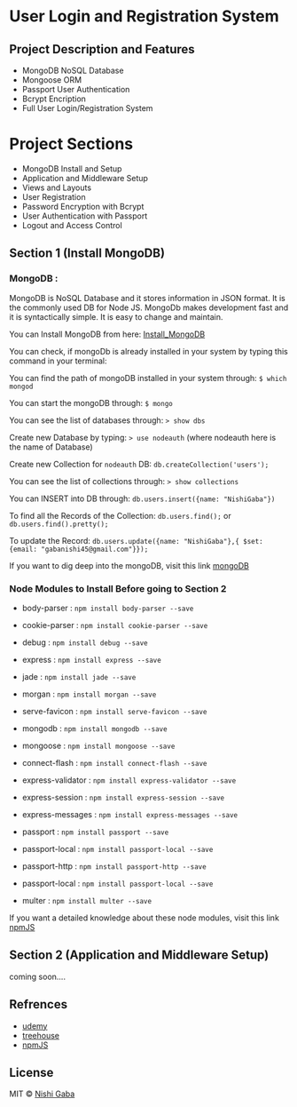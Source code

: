# User Login and Registration System


## Project Description and Features

* MongoDB NoSQL Database
* Mongoose ORM
* Passport User Authentication
* Bcrypt Encription
* Full User Login/Registration System


# Project Sections

* MongoDB Install and Setup
* Application and Middleware Setup
* Views and Layouts
* User Registration
* Password Encryption with Bcrypt
* User Authentication with Passport
* Logout and Access Control


## Section 1 (Install MongoDB)

### MongoDB :

MongoDB is NoSQL Database and it stores information in JSON format. It is the commonly used DB for Node JS.
MongoDb makes development fast and it is syntactically simple. It is easy to change and maintain.

You  can Install MongoDB from here: [Install_MongoDB](https://docs.mongodb.com/manual/installation/)

You can check, if mongoDb is already installed in your system by typing this command in your terminal: 

You can find the path of mongoDB installed in your system through: ```$ which mongod``` 

You can start the mongoDB through: ```$ mongo```

You can see the list of databases through: ```> show dbs```

Create new Database by typing: ```> use nodeauth``` (where nodeauth here is the name of Database)

Create new Collection for ```nodeauth``` DB: ```db.createCollection('users');```

You can see the list of collections through: ```> show collections```

You can INSERT into DB through: ```db.users.insert({name: "NishiGaba"})```

To find all the Records of the Collection: ```db.users.find();``` or ```db.users.find().pretty();```

To update the Record: ```db.users.update({name: "NishiGaba"},{ $set: {email: "gabanishi45@gmail.com"}});```

If you want to dig deep into the mongoDB, visit this link [mongoDB](https://docs.mongodb.com/?_ga=2.25510269.1120633829.1507739544-13259898.1499097785)

### Node Modules to Install Before going to Section 2

* body-parser : ```npm install body-parser --save``` 

* cookie-parser : ```npm install cookie-parser --save```

* debug : ```npm install debug --save```

* express : ```npm install express --save```

* jade : ```npm install jade --save```

* morgan : ```npm install morgan --save```

* serve-favicon : ```npm install serve-favicon --save```

* mongodb : ```npm install mongodb --save```

* mongoose : ```npm install mongoose --save```

* connect-flash : ```npm install connect-flash --save```

* express-validator : ```npm install express-validator --save``` 

* express-session : ```npm install express-session --save``` 

* express-messages : ```npm install express-messages --save``` 

* passport : ```npm install passport --save```

* passport-local : ```npm install passport-local --save```

* passport-http : ```npm install passport-http --save```

* passport-local : ```npm install passport-local --save```

* multer : ```npm install multer --save```

If you want a detailed knowledge about these node modules, visit this link [npmJS](https://www.npmjs.com)

## Section 2 (Application and Middleware Setup)

coming soon....


## Refrences

* [udemy](https://www.udemy.com/)
* [treehouse](https://teamtreehouse.com/home)
* [npmJS](https://www.npmjs.com)


## License

MIT © [Nishi Gaba](https://github.com/NishiGaba)



